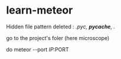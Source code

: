 # learn-meteor


Hidden file pattern deleted : *.pyc, __pycache__, .*

go to the project's foler (here microscope)

do  meteor --port $IP:$PORT